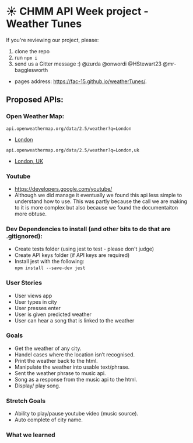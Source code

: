 # :sunny: CHMM API Week project - Weather Tunes

If you're reviewing our project, please:
1. clone the repo 
2. run `npm i`
3. send us a Gitter message :) @zurda @onwordi @HStewart23 @mr-bagglesworth

- pages address: https://fac-15.github.io/weatherTunes/.

## Proposed APIs:


### Open Weather Map:

```
api.openweathermap.org/data/2.5/weather?q=London
```

- [London](api.openweathermap.org/data/2.5/weather?q=London)


```
api.openweathermap.org/data/2.5/weather?q=London,uk
```
- [London, UK](api.openweathermap.org/data/2.5/weather?q=London,uk)


### Youtube
- https://developers.google.com/youtube/
- Although we did manage it eventually we found this api less simple to understand how to use. This was partly because the call we are making to it is more complex but also because we found the documentaiton more obtuse.


### Dev Dependencies to install (and other bits to do that are .gitignored):
- Create tests folder (using jest to test - please don't judge)
- Create API keys folder (if API keys are required)
- Install jest with the following:  
    ```npm install --save-dev jest```


### User Stories
- User views app
- User types in city
- User presses enter
- User is given predicted weather
- User can hear a song that is linked to the weather


### Goals
- Get the weather of any city.
- Handel cases where the location isn’t recognised.
- Print the weather back to the html.
- Manipulate the weather into usable text/phrase.
- Sent the weather phrase to music api.
- Song as a response from the music api to the html.
- Display/ play song.

### Stretch Goals
- Ability to play/pause youtube video (music source).
- Auto complete of city name. 

### What we learned

